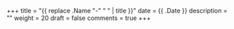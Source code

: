 +++
title = "{{ replace .Name "-" " " | title }}"
date = {{ .Date }}
description = ""
weight = 20
draft = false
comments = true
+++
